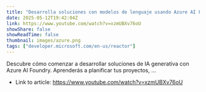 ```yaml
---
title: "Desarrolla soluciones con modelos de lenguaje usando Azure AI Foundry"
date: 2025-05-12T19:42:04Z
link: https://www.youtube.com/watch?v=xzmUBXv76oU
showShare: false
showReadTime: false
thumbnail: images/azure.png
tags: ["developer.microsoft.com/en-us/reactor"]
---
```

Descubre cómo comenzar a desarrollar soluciones de IA generativa con Azure AI Foundry. Aprenderás a planificar tus proyectos, ...

- Link to article: https://www.youtube.com/watch?v=xzmUBXv76oU